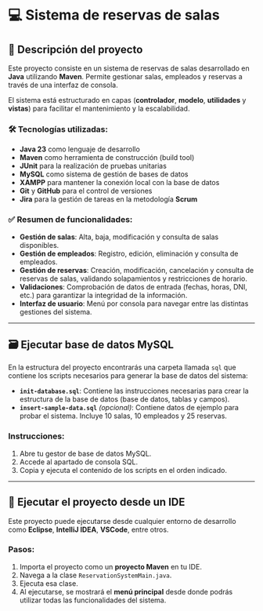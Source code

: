 # 💻 Sistema de reservas de salas

## 📌 Descripción del proyecto

Este proyecto consiste en un sistema de reservas de salas desarrollado en **Java** utilizando **Maven**. Permite gestionar salas, empleados y reservas a través de una interfaz de consola.

El sistema está estructurado en capas (**controlador**, **modelo**, **utilidades** y **vistas**) para facilitar el mantenimiento y la escalabilidad.

### 🛠️ Tecnologías utilizadas:

- **Java 23** como lenguaje de desarrollo  
- **Maven** como herramienta de construcción (build tool)  
- **JUnit** para la realización de pruebas unitarias  
- **MySQL** como sistema de gestión de bases de datos  
- **XAMPP** para mantener la conexión local con la base de datos  
- **Git** y **GitHub** para el control de versiones  
- **Jira** para la gestión de tareas en la metodología **Scrum**

### ✅ Resumen de funcionalidades:

- **Gestión de salas**: Alta, baja, modificación y consulta de salas disponibles.  
- **Gestión de empleados**: Registro, edición, eliminación y consulta de empleados.  
- **Gestión de reservas**: Creación, modificación, cancelación y consulta de reservas de salas, validando solapamientos y restricciones de horario.  
- **Validaciones**: Comprobación de datos de entrada (fechas, horas, DNI, etc.) para garantizar la integridad de la información.  
- **Interfaz de usuario**: Menú por consola para navegar entre las distintas gestiones del sistema.

---

## 🗃️ Ejecutar base de datos MySQL

En la estructura del proyecto encontrarás una carpeta llamada `sql` que contiene los scripts necesarios para generar la base de datos del sistema:

- **`init-database.sql`**: Contiene las instrucciones necesarias para crear la estructura de la base de datos (base de datos, tablas y campos).
- **`insert-sample-data.sql`** *(opcional)*: Contiene datos de ejemplo para probar el sistema. Incluye 10 salas, 10 empleados y 25 reservas.

### Instrucciones:

1. Abre tu gestor de base de datos MySQL.
2. Accede al apartado de consola SQL.
3. Copia y ejecuta el contenido de los scripts en el orden indicado.

---

## 🧪 Ejecutar el proyecto desde un IDE

Este proyecto puede ejecutarse desde cualquier entorno de desarrollo como **Eclipse**, **IntelliJ IDEA**, **VSCode**, entre otros.

### Pasos:

1. Importa el proyecto como un **proyecto Maven** en tu IDE.
2. Navega a la clase `ReservationSystemMain.java`.
3. Ejecuta esa clase.
4. Al ejecutarse, se mostrará el **menú principal** desde donde podrás utilizar todas las funcionalidades del sistema.
